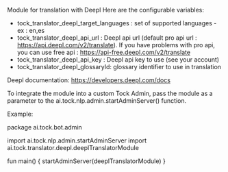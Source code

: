 Module for translation with Deepl
Here are the configurable variables:

- tock_translator_deepl_target_languages : set of supported languages - ex : en,es
- tock_translator_deepl_api_url : Deepl api url (default pro api url : https://api.deepl.com/v2/translate). 
  If you have problems with pro api, you can use free api : https://api-free.deepl.com/v2/translate
- tock_translator_deepl_api_key : Deepl api key to use (see your account)
- tock_translator_deepl_glossaryId: glossary identifier to use in translation

Deepl documentation: https://developers.deepl.com/docs

To integrate the module into a custom Tock Admin, pass the module as a parameter to the ai.tock.nlp.admin.startAdminServer() function.

Example:

package ai.tock.bot.admin

import ai.tock.nlp.admin.startAdminServer
import ai.tock.translator.deepl.deeplTranslatorModule

fun main() {
    startAdminServer(deeplTranslatorModule)
}